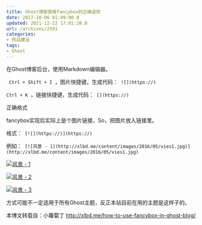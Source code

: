 ```yaml
---
title: Ghost博客使用fancybox的正确姿势
date: 2017-10-06 01:49:00.0
updated: 2021-12-22 17:01:20.0
url: /archives/2501
categories: 
- 网站建设
tags: 
- Ghost
---
```


<p>在Ghost博客后台，使用Markdown编辑器。</p><p><code> Ctrl + Shift + I </code>，图片快捷键，生成代码：<code> ![](https://) </code></p><p><code>Ctrl + K </code>，链接快捷键，生成代码：<code> [](https://) </code></p><p>正确格式</p><p>fancybox实现后实际上是个图片链接，So，把图片放入链接里。</p><p>格式：<code> [![](https://)](https://) </code></p><p>例如：<code> [![风景 - 1](http://xlbd.me/content/images/2016/05/vies1.jpg)](http://xlbd.me/content/images/2016/05/vies1.jpg) </code></p><p><a href="http://xlbd.me/content/images/2016/05/vies1.jpg"><img src="http://xlbd.me/content/images/2016/05/vies1.jpg" alt="风景 - 1" title="风景 - 1"></a></p><p><a href="http://xlbd.me/content/images/2016/05/view2.jpg"><img src="http://xlbd.me/content/images/2016/05/view2.jpg" alt="风景 - 2" title="风景 - 2"></a></p><p><a href="http://xlbd.me/content/images/2016/05/view3.jpg"><img src="http://xlbd.me/content/images/2016/05/view3.jpg" alt="风景 - 3" title="风景 - 3"></a></p><p>方式可能不一定适用于所有Ghost主题，反正本站目前在用的主题是这样子的。</p><p>本博文转载自：小蘿蔔丁 <a href="http://xlbd.me/how-to-use-fancybox-in-ghost-blog/"><a href="http://xlbd.me/how-to-use-fancybox-in-ghost-blog/">http://xlbd.me/how-to-use-fancybox-in-ghost-blog/</a></a></p>